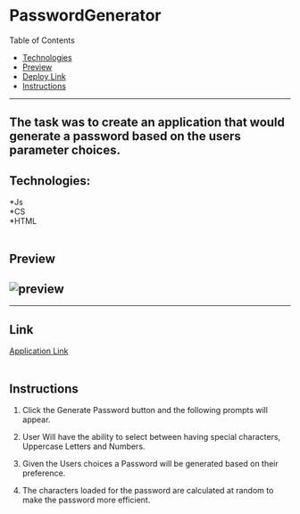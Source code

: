 # PasswordGenerator

Table of Contents
* [Technologies](#technologies)
* [Preview](#preview)
* [Deploy Link](#link)
* [Instructions](#instructions)
------------------------------------------------------------------------------
The task was to create an application that would generate a password based on the users parameter choices.
-------------------------------------------------------------------------------

## Technologies:

*Js <br>
*CS <br>
*HTML
<br>
<br>

## Preview

![preview](/Assets/preview.gif)
--------------------------------------------------------------------------------

--------------------------------------------------------------------------------

 ## Link 
[Application Link](https://yahir-f.github.io/passwordgenerator/)
<br>
<br>

## Instructions

 1. Click the Generate Password button and the following prompts will appear.

 2. User Will have the ability to select between having special characters, Uppercase Letters and Numbers.

 3. Given the Users choices a Password will be generated based on their preference.

 4. The characters loaded for the password are calculated at random to make the password more efficient.
